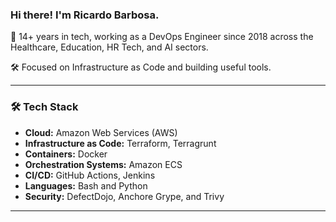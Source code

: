 ### Hi there! I'm Ricardo Barbosa.

💼 14+ years in tech, working as a DevOps Engineer since 2018 across the Healthcare, Education, HR Tech, and AI sectors.

🛠️ Focused on Infrastructure as Code and building useful tools.

---

### 🛠 Tech Stack
- **Cloud:** Amazon Web Services (AWS)
- **Infrastructure as Code:** Terraform, Terragrunt
- **Containers:** Docker
- **Orchestration Systems:** Amazon ECS
- **CI/CD:** GitHub Actions, Jenkins
- **Languages:** Bash and Python
- **Security:** DefectDojo, Anchore Grype, and Trivy

---
